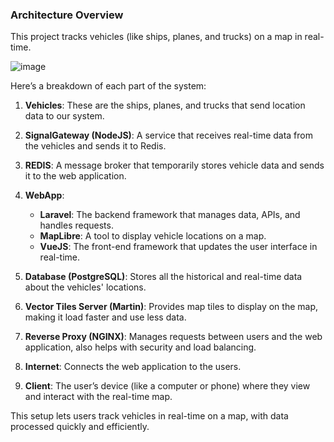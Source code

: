 ### Architecture Overview

This project tracks vehicles (like ships, planes, and trucks) on a map in real-time.

![image](https://github.com/user-attachments/assets/075fabbb-9296-4dce-82b9-47e532598ab6)

Here’s a breakdown of each part of the system:

1. **Vehicles**: These are the ships, planes, and trucks that send location data to our system.

2. **SignalGateway (NodeJS)**: A service that receives real-time data from the vehicles and sends it to Redis.

3. **REDIS**: A message broker that temporarily stores vehicle data and sends it to the web application.

4. **WebApp**:
   - **Laravel**: The backend framework that manages data, APIs, and handles requests.
   - **MapLibre**: A tool to display vehicle locations on a map.
   - **VueJS**: The front-end framework that updates the user interface in real-time.

5. **Database (PostgreSQL)**: Stores all the historical and real-time data about the vehicles' locations.

6. **Vector Tiles Server (Martin)**: Provides map tiles to display on the map, making it load faster and use less data.

7. **Reverse Proxy (NGINX)**: Manages requests between users and the web application, also helps with security and load balancing.

8. **Internet**: Connects the web application to the users.

9. **Client**: The user’s device (like a computer or phone) where they view and interact with the real-time map.

This setup lets users track vehicles in real-time on a map, with data processed quickly and efficiently.
